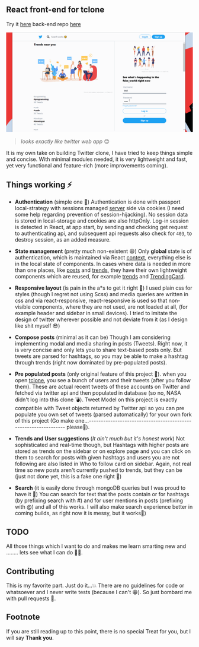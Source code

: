 ## React front-end for tclone
Try it [here](https://tclone.netlify.app)
back-end repo [here](https://github.com/muzam1l/tclone-api)


![Demo](./docs/tclone-demo.gif)

> *looks exactly like twitter web app* 😊

It is my own take on building Twitter clone, I have tried to keep things simple and concise. With minimal modules needed, it is very lightweight and fast, yet very functional and feature-rich (more improvements coming).

## Things working ⚡
-  __Authentication__ (simple one 💩)
Authentication is done with passport local-strategy with sessions managed [server](https://github.com/muzam1l/tclone-api) side via cookies (I need some help regarding prevention of session-hijacking). No session data is stored in local-storage and cookies are also httpOnly. Log-in session is detected in React, at app start, by sending and checking get request to authenticating api, and subsequent api requests also check for `403`, to destroy session, as an added measure.

- __State management__ (pretty much non-existent 😄)
Only **global** state is of authentication, which is maintained via React [context](./src/utils/context/auth.js), everything else is in the local state of components. In cases where data is needed in more than one places, like [posts](./src/comps/Posts.js) and [trends](./src/comps/Trends.js), they have their own lightweight components which are reused, for example [trends](./src/comps/Trends.js) and [TrendingCard](./src/layouts/main/sidebar/TrendingCard.js). 
- __Responsive layout__ (is pain in the a*s to get it right 🤡)
I used plain css for styles (though I regret not using Scss) and media queries are written in css and via react-responsive, react-responsive is used so that non-visible components, where they are not used, are not loaded at all,  (for example header and sidebar in small devices). I tried to imitate the design of twitter wherever possible and not deviate from it (as I design like shit myself 😎)
- __Compose posts__ (minimal as it can be)
Though I am considering implementing modal and media sharing in posts (Tweets). Right now, it is very concise and only lets you to share text-based posts only. But tweets are parsed for hashtags, so you may be able to make a hashtag through trends (right now dominated by pre-populated posts).
- __Pre populated posts__ (only original feature of this project 💪).
when you open [tclone](https://tclone.netlify.app/), you see a bunch of users and their tweets (after you follow them). These are actual recent tweets of these accounts on Twitter and fetched via twitter api and then populated in database (so no, NASA didn't log into this clone 💣). Tweet Model on this project is exactly compatible with Tweet objects returned by Twitter api so you can pre populate  you own set of tweets (parsed automatically) for your own fork of this project (Go make one...----------------------------------------------------------------         please🥺).
- __Trends and User suggestions__ (*It ain't much but it's honest work*)
Not sophisticated and real-time though, but Hashtags with higher posts are stored as trends on the sidebar or on explore page and you can click on them to search for posts with given hashtags and users you are not following are also listed in Who to follow card on sidebar. Again, not real time so new posts aren't currently pushed to trends, but they can be (just not done yet, this is a fake one right 👀)
- __Search__ (it is easily done through mongoDB queries but I was proud to have it 🥇)
You can search for text that the posts contain or for hashtags (by prefixing search with #) and for user mentions in posts (prefixing with @) and all of this works. I will also make search experience better in coming builds, as right now it is messy, but it works🥳)

## TODO
All those things which I want to do and makes me learn smarting new and ........ lets see what I can do 🤷‍♂️.

## Contributing
This is my favorite part. Just do it...💥
There are no guidelines for code or whatsoever and I never write tests (because I can't 😁).
So just bombard me with pull requests 🥺.

## Footnote
If you are still reading up to this point, there is no special Treat for you, but I will say **Thank you**.